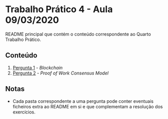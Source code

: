 # Trabalho Prático 4 - Aula 09/03/2020

README principal que contém o conteúdo correspondente ao Quarto Trabalho Prático.

## Conteúdo

1. [Pergunta 1](../TP4/P1) - *Blockchain*
2. [Pergunta 2](../TP4/P2) - *Proof of Work Consensus Model*

<p>

## Notas

- Cada pasta correspondente a uma pergunta pode conter eventuais ficheiros extra ao README em si e que complementam a resolução dos exercícios.
